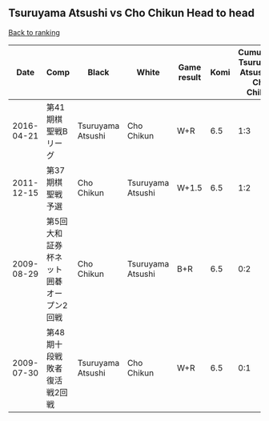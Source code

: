 ## Tsuruyama Atsushi vs Cho Chikun Head to head

[Back to ranking](../../index.md)




| **Date** | **Comp** | **Black** | **White** | **Game result** | **Komi** | **Cumulative Tsuruyama Atsushi vs Cho Chikun** | **Tsuruyama Atsushi streak** | **Cho Chikun streak** | 
| --- | --- | --- | --- | --- | --- | --- | --- | --- |
| 2016-04-21 | 第41期棋聖戦Bリーグ | Tsuruyama Atsushi | Cho Chikun | W+R | 6.5 | 1:3 | 0 | 1 | 
| 2011-12-15 | 第37期棋聖戦予選 | Cho Chikun | Tsuruyama Atsushi | W+1.5 | 6.5 | 1:2 | 1 | 0 | 
| 2009-08-29 | 第5回大和証券杯ネット囲碁オープン2回戦 | Cho Chikun | Tsuruyama Atsushi | B+R | 6.5 | 0:2 | 0 | 2 | 
| 2009-07-30 | 第48期十段戦敗者復活戦2回戦 | Tsuruyama Atsushi | Cho Chikun | W+R | 6.5 | 0:1 | 0 | 1 |





